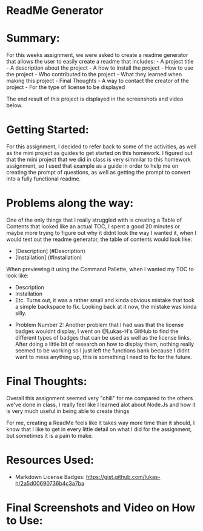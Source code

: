 # ReadMe Generator 

# Summary: 
For this weeks assignment, we were asked to create a readme generator that allows the user to easily create a readme that includes:
    - A project title
    - A description about the project
    - A how to install the project
    - How to use the project
    - Who contributed to the project
    - What they learned when making this project
    - Final Thoughts
    - A way to contact the creator of the project
    - For the type of license to be displayed

The end result of this project is displayed in the screenshots and video below.

# Getting Started: 
For this assignment, I decided to refer back to some of the activities, as well as the mini project as guides to get started on this homework. I figured out that the mini project that we did in class is very simmilar to this homework assignment, so I used that example as a guide in order to help me on creating the prompt of questions, as well as getting the prompt to convert into a fully functional readme. 

# Problems along the way:
One of the only things that I really struggled with is creating a Table of Contents that looked like an actual TOC, I spent a good 20 minutes or maybe more trying to figure out why it didnt look the way I wanted it, when I would test out the readme generator, the table of contents would look like:

* [Description] (#Description)
* [Installation] (#Installation)

When previewing it using the Command Pallette, when I wanted my TOC to look like: 

* Description
* Installation
* Etc.
Turns out, it was a rather small and kinda obvious mistake that took a simple backspace to fix. Looking back at it now, the mistake was kinda silly.

- Problem Number 2:
Another problem that I had was that the license badges wouldnt display, I went on @Lukas-H's GitHub to find the different types of badges that can be used as well as the license links. After doing a little bit of research on how to display them, nothing really seemed to be working so I just left the functions bank because I didnt want to mess anything up, this is something I need to fix for the future. 



# Final Thoughts:
Overall this assignment seemed very "chill" for me compared to the others we've done in class, I really feel like I learned alot about Node.Js and how it is very much useful in being able to create things

For me, creating a ReadMe feels like it takes way more time than it should, I know that I like to get in every little detail on what I did for the assignment, but sometimes it is a pain to make. 



# Resources Used:

* Markdown License Badges: https://gist.github.com/lukas-h/2a5d00690736b4c3a7ba



# Final Screenshots and Video on How to Use: 
